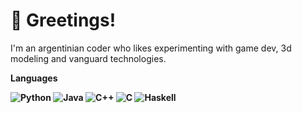 # 👋 Greetings!

I'm an argentinian coder who likes experimenting with game dev, 3d modeling and vanguard technologies.

<b>Languages<b>
<br>

![Python](https://img.shields.io/badge/Language-Python-fff933?style=flat-square&logo=python)
![Java](https://img.shields.io/badge/Language-Java-orange?style=flat-square&logo=java)
![C++](https://img.shields.io/badge/Language-C++-blue?style=flat-square&logo=c%2B%2B)
![C](https://img.shields.io/badge/Language-C-0b39a3?style=flat-square&logo=c)
![Haskell](https://img.shields.io/badge/Language-Haskell-7d3893?style=flat-square&logo=haskell)
